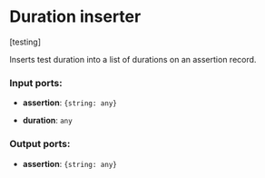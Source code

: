 # Duration inserter

[testing]

Inserts test duration into a list of durations on an assertion record.

### Input ports:

* __assertion__: `{string: any}`


* __duration__: `any`


### Output ports:

* __assertion__: `{string: any}`


